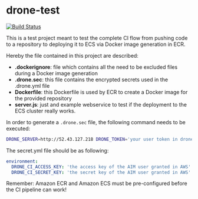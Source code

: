 # drone-test

[![Build
Status](http://52.43.127.218/api/badges/mcollina/drone-test/status.svg)](http://52.43.64.17/mcollina/drone-test)

This is a test project meant to test the complete CI flow from pushing code to a repository to deploying it to ECS via Docker image generation in ECR.

Hereby the file contained in this project are described:

- **.dockerignore**: file which contains all the need to be excluded files during a Docker image generation
- **.drone.sec**: this file contains the encrypted secrets used in the .drone.yml file
- **Dockerfile**: this Dockerfile is used by ECR to create a Docker image for the provided repository
- **server.js**: just and example webservice to test if the deployment to the ECS cluster really works.

In order to generate a `.drone.sec` file, the following command needs to be executed:

```sh
DRONE_SERVER=http://52.43.127.218 DRONE_TOKEN='your user token in drone.io' drone secure --repo mcollina/drone-test --in secrets.yml
```

The secret.yml file should be as following:

```yaml
environment:
  DRONE_CI_ACCESS_KEY: 'the access key of the AIM user granted in AWS'
  DRONE_CI_SECRET_KEY: 'the secret key of the AIM user granted in AWS'
```

Remember: Amazon ECR and Amazon ECS must be pre-configured before the CI pipeline can work!
